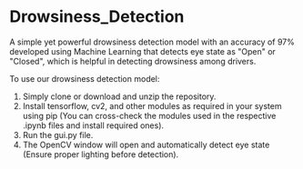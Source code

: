 # Drowsiness_Detection

A simple yet powerful drowsiness detection model with an accuracy of 97% developed using Machine Learning that detects eye state as "Open" or "Closed", which is helpful in detecting drowsiness among drivers. 

To use our drowsiness detection model:
1. Simply clone or download and unzip the repository.
2. Install tensorflow, cv2, and other modules as required in your system using pip (You can cross-check the modules used in the respective .ipynb files and install required ones).
3. Run the gui.py file.
4. The OpenCV window will open and automatically detect eye state (Ensure proper lighting before detection).
